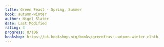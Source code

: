```yaml
---
title: Green Feast - Spring, Summer
book: autumn-winter
author: Nigel Slater
date: Last Modified
rating: 4
progress: 0/106
bookshop: https://uk.bookshop.org/books/greenfeast-autumn-winter-cloth-covered-flexible-binding/9780008213770?aid=9613
---
```


